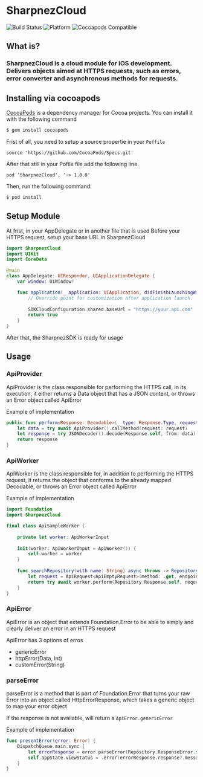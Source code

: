 # SharpnezCloud

![Build Status](https://api.travis-ci.com/TiagoLinharess/SharpnezCloud.svg)
![Platform](https://img.shields.io/cocoapods/p/SharpnezCloud.svg?style=flat)
![Cocoapods Compatible](https://img.shields.io/cocoapods/v/SharpnezCloud.svg)

## What is?
### SharpnezCloud is a cloud module for iOS development. Delivers objects aimed at HTTPS requests, such as errors, error converter and asynchronous methods for requests.

## Installing via cocoapods

[CocoaPods](http://cocoapods.org) is a dependency manager for Cocoa projects. You can install it with the following command

```bash
$ gem install cocoapods
```

Frist of all, you need to setup a source propertie in your ``Poffile``

```
source 'https://github.com/CocoaPods/Specs.git'
```

After that still in your Pofile file add the following line.

```
pod 'SharpnezCloud', '~> 1.0.0'
```
Then, run the following command:

```bash
$ pod install
```
## Setup Module

At frist, in your AppDelegate or in another file that is used Before your HTTPS request, setup your base URL in SharpnezCloud

```swift
import SharpnezCloud
import UIKit
import CoreData

@main
class AppDelegate: UIResponder, UIApplicationDelegate {
    var window: UIWindow?

    func application(_ application: UIApplication, didFinishLaunchingWithOptions launchOptions: [UIApplication.LaunchOptionsKey: Any]?) -> Bool {
        // Override point for customization after application launch.
        
        SDKCloudConfiguration.shared.baseUrl = "https://your.api.com"
        return true
    }
}
```

After that, the SharpnezSDK is ready for usage

## Usage

### ApiProvider

ApiProvider is the class responsible for performing the HTTPS call, in its execution, it either returns a Data object that has a JSON content, or throws an Error object called ApiError

Example of implementation

```swift
public func perform<Response: Decodable>(_ type: Response.Type, request: ApiRequestInput) async throws -> Response {
    let data = try await ApiProvider().callMethod(request: request)
    let response = try JSONDecoder().decode(Response.self, from: data)
    return response
}
```

### ApiWorker

ApiWorker is the class responsible for, in addition to performing the HTTPS request, it returns the object that conforms to the already mapped Decodable, or throws an Error object called ApiError

Example of implementation

```swift
import Foundation
import SharpnezCloud

final class ApiSampleWorker {
    
    private let worker: ApiWorkerInput
    
    init(worker: ApiWorkerInput = ApiWorker()) {
        self.worker = worker
    }
    
    func searchRepository(with name: String) async throws -> Repository.Response {
        let request = ApiRequest<ApiEmptyRequest>(method: .get, endpoint: "/repos/\(name)", headers: nil, data: nil)
        return try await worker.perform(Repository.Response.self, request: request)
    }
}
```

### ApiError

ApiError is an object that extends Foundation.Error to be able to simply and clearly deliver an error in an HTTPS request

ApiError has 3 options of erros

* genericError
* httpError(Data, Int)
* customError(String)

### parseError

parseError is a method that is part of Foundation.Error that turns your raw Error into an object called HttpErrorResponse<T>, which takes a generic object to map your error object

If the response is not available, will return a ``ApiError.genericError``

Example of implementation

```swift
func presentError(error: Error) {
    DispatchQueue.main.sync {
        let errorResponse = error.parseError(Repository.ResponseError.self)
        self.appState.viewStatus = .error(errorResponse.response?.message ?? errorResponse.defaultMessage)
    }
}
```
